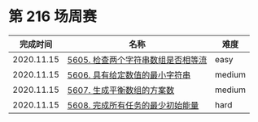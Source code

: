 # 第 216 场周赛

**完成时间**|**名称**|**难度**
------------|--------|------------
2020.11.15|[5605. 检查两个字符串数组是否相等流](./5605.%20检查两个字符串数组是否相等流)|easy
2020.11.15|[5606. 具有给定数值的最小字符串](./5606.%20具有给定数值的最小字符串)|medium
2020.11.15|[5607. 生成平衡数组的方案数](./5607.%20生成平衡数组的方案数)|medium
2020.11.15|[5608. 完成所有任务的最少初始能量](./5608.%20完成所有任务的最少初始能量)|hard
